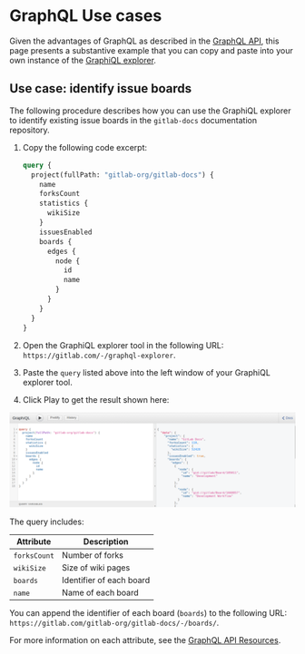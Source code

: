 # GraphQL Use cases

Given the advantages of GraphQL as described in the [GraphQL API](index.md), this page presents
a substantive example that you can copy and paste into your own instance of the [GraphiQL explorer](https://gitlab.com/-/graphql-explorer).

## Use case: identify issue boards

The following procedure describes how you can use the GraphiQL explorer to identify
existing issue boards in the `gitlab-docs` documentation repository.

1. Copy the following code excerpt:

   ```graphql
   query {
     project(fullPath: "gitlab-org/gitlab-docs") {
       name
       forksCount
       statistics {
         wikiSize
       }
       issuesEnabled
       boards {
         edges {
           node {
             id
             name
           }
         }
       }
     }
   }
   ```

1. Open the GraphiQL explorer tool in the following URL: `https://gitlab.com/-/graphql-explorer`.
1. Paste the `query` listed above into the left window of your GraphiQL explorer tool.
1. Click Play <should include SVG of the play icon> to get the result shown here:

![GraphiQL explorer search for boards](img/graphql_usecase_boards_v13_0.png)

The query includes:

| Attribute    | Description              |
|--------------|--------------------------|
| `forksCount` | Number of forks          |
| `wikiSize`   | Size of wiki pages       |
| `boards`     | Identifier of each board |
| `name`       | Name of each board       |

You can append the identifier of each board (`boards`) to the following URL:
  `https://gitlab.com/gitlab-org/gitlab-docs/-/boards/`.

For more information on each attribute, see the [GraphQL API Resources](reference/index.md).
